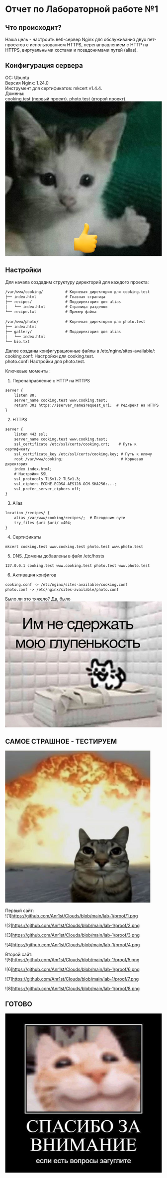# Отчет по Лабораторной работе №1

## Что происходит?
Наша цель - настроить веб-сервер Nginx для обслуживания двух пет-проектов с использованием HTTPS, перенаправлением с HTTP на HTTPS, виртуальными хостами и псевдонимами путей (alias). 

## Конфигурация сервера
ОС: Ubuntu  
Версия Nginx: 1.24.0  
Инструмент для сертификатов: mkcert v1.4.4.  
Домены:  
    cooking.test (первый проект).
    photo.test (второй проект).
![полделасделано](https://github.com/Anr1st/Clouds/blob/main/lab-1/images/photo_2025-09-09_18-07-29.jpg)

## Настройки 
Для начала создадим структуру директорий для каждого проекта:  
```
/var/www/cooking/          # Корневая директория для cooking.test
├── index.html             # Главная страница
├── recipes/               # Поддиректория для alias
│   └── index.html         # Страница разделов
└── recipe.txt             # Пример файла

/var/www/photo/            # Корневая директория для photo.test
├── index.html
├── gallery/               # Поддиректория для alias
│   └── index.html
└── bio.txt  
```
Далее созданы конфигурационные файлы в /etc/nginx/sites-available/:  
    cooking.conf: Настройки для cooking.test.  
    photo.conf: Настройки для photo.test.  
  
Ключевые моменты:  
1. Перенаправление с HTTP на HTTPS    
```
server {
    listen 80;
    server_name cooking.test www.cooking.test;
    return 301 https://$server_name$request_uri;  # Редирект на HTTPS
}
```
2. HTTPS  
```
server {
    listen 443 ssl;
    server_name cooking.test www.cooking.test;
    ssl_certificate /etc/ssl/certs/cooking.crt;    # Путь к сертификату
    ssl_certificate_key /etc/ssl/certs/cooking.key; # Путь к ключу
    root /var/www/cooking;                          # Корневая директория
    index index.html;
    # Настройки SSL
    ssl_protocols TLSv1.2 TLSv1.3;
    ssl_ciphers ECDHE-ECDSA-AES128-GCM-SHA256:...;
    ssl_prefer_server_ciphers off;
}
```
3. Alias
```
location /recipes/ {
    alias /var/www/cooking/recipes/;  # Псевдоним пути
    try_files $uri $uri/ =404;
}
```
4. Сертификаты
```
mkcert cooking.test www.cooking.test photo.test www.photo.test
```
5. DNS. Домены добавлены в файл /etc/hosts
```
127.0.0.1 cooking.test www.cooking.test photo.test www.photo.test
```
6. Активация конфигов
```
cooking.conf -> /etc/nginx/sites-available/cooking.conf
photo.conf -> /etc/nginx/sites-available/photo.conf
```
Было ли это тяжело? Да, было  
![глупенькость](https://github.com/Anr1st/Clouds/blob/main/lab-1/images/photo_2025-09-09_18-07-21.jpg)

## САМОЕ СТРАШНОЕ - ТЕСТИРУЕМ
![тест](https://github.com/Anr1st/Clouds/blob/main/lab-1/images/photo_2025-09-09_18-07-27.jpg)

Первый сайт:  
![1]https://github.com/Anr1st/Clouds/blob/main/lab-1/proof/1.png

![2]https://github.com/Anr1st/Clouds/blob/main/lab-1/proof/2.png

![3]https://github.com/Anr1st/Clouds/blob/main/lab-1/proof/3.png

![4]https://github.com/Anr1st/Clouds/blob/main/lab-1/proof/4.png  

Второй сайт:  
![5]https://github.com/Anr1st/Clouds/blob/main/lab-1/proof/5.png

![6]https://github.com/Anr1st/Clouds/blob/main/lab-1/proof/6.png

![7]https://github.com/Anr1st/Clouds/blob/main/lab-1/proof/7.png

![8]https://github.com/Anr1st/Clouds/blob/main/lab-1/proof/8.png

## ГОТОВО
![Конец](https://github.com/Anr1st/Clouds/blob/main/lab-1/images/photo_2025-09-09_18-07-23.jpg)
